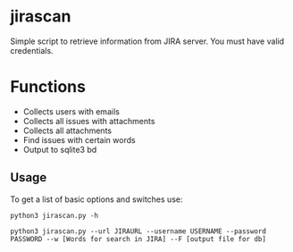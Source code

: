 # jirascan
Simple script to retrieve information from JIRA server. You must have valid credentials. 

# Functions

- Collects users with emails
- Collects all issues with attachments
- Collects all attachments
- Find issues with certain words
- Output to sqlite3 bd 


## Usage

To get a list of basic options and switches use:

`python3 jirascan.py -h`

`python3 jirascan.py --url JIRAURL --username USERNAME --password PASSWORD --w [Words for search in JIRA] --F [output file for db]`



